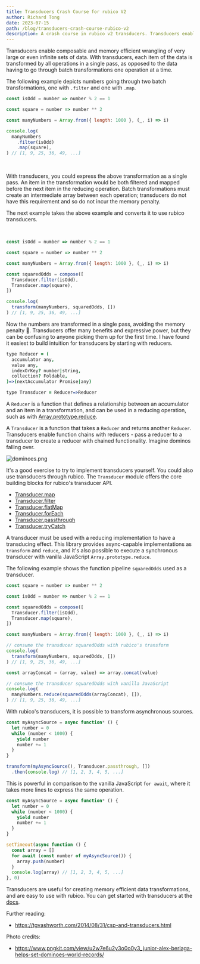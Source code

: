 ```yaml
---
title: Transducers Crash Course for rubico V2
author: Richard Tong
date: 2023-07-15
path: /blog/transducers-crash-course-rubico-v2
description: A crash course in rubico v2 transducers. Transducers enable composable and memory efficient wrangling of very large or even infinite sets of data.
---
```


Transducers enable composable and memory efficient wrangling of very large or even infinite sets of data. With transducers, each item of the data is transformed by all operations in a single pass, as opposed to the data having to go through batch transformations one operation at a time.

The following example depicts numbers going through two batch transformations, one with `.filter` and one with `.map`.

```javascript [playground]
const isOdd = number => number % 2 == 1

const square = number => number ** 2

const manyNumbers = Array.from({ length: 1000 }, (_, i) => i)

console.log(
  manyNumbers
    .filter(isOdd)
    .map(square),
) // [1, 9, 25, 36, 49, ...]
```

<br />

With transducers, you could express the above transformation as a single pass. An item in the transformation would be both filtered and mapped before the next item in the reducing operation. Batch transformations must create an intermediate array between each operation; transducers do not have this requirement and so do not incur the memory penalty.

The next example takes the above example and converts it to use rubico transducers.

<br />

```javascript [playground]
const isOdd = number => number % 2 == 1

const square = number => number ** 2

const manyNumbers = Array.from({ length: 1000 }, (_, i) => i)

const squaredOdds = compose([
  Transducer.filter(isOdd),
  Transducer.map(square),
])

console.log(
  transform(manyNumbers, squaredOdds, [])
) // [1, 9, 25, 36, 49, ...]
```

Now the numbers are transformed in a single pass, avoiding the memory penalty 🎉. Transducers offer many benefits and expressive power, but they can be confusing to anyone picking them up for the first time. I have found it easiest to build intuition for transducers by starting with reducers.

```coffeescript [specscript]
type Reducer = (
  accumulator any,
  value any,
  indexOrKey? number|string,
  collection? Foldable,
)=>(nextAccumulator Promise|any)

type Transducer = Reducer=>Reducer
```

A `Reducer` is a function that defines a relationship between an accumulator and an item in a transformation, and can be used in a reducing operation, such as with [Array.prototype.reduce](https://developer.mozilla.org/en-US/docs/Web/JavaScript/Reference/Global_Objects/Array/reduce).

A `Transducer` is a function that takes a `Reducer` and returns another `Reducer`. Transducers enable function chains with reducers - pass a reducer to a transducer to create a reducer with chained functionality. Imagine dominos falling over.

![dominoes.png](/assets/dominoes.png)

It's a good exercise to try to implement transducers yourself. You could also use transducers through rubico. The `Transducer` module offers the core building blocks for rubico's transducer API.

 * [Transducer.map](/docs/Transducer.map)
 * [Transducer.filter](/docs/Transducer.filter)
 * [Transducer.flatMap](/docs/Transducer.flatMap)
 * [Transducer.forEach](/docs/Transducer.forEach)
 * [Transducer.passthrough](/docs/Transducer.passthrough)
 * [Transducer.tryCatch](/docs/Transducer.tryCatch)

A transducer must be used with a reducing implementation to have a transducing effect. This library provides async-capable implementations as `transform` and `reduce`, and it's also possible to execute a synchronous transducer with vanilla JavaScript `Array.prototype.reduce`.

The following example shows the function pipeline `squaredOdds` used as a transducer.

```javascript [playground]
const square = number => number ** 2

const isOdd = number => number % 2 == 1

const squaredOdds = compose([
  Transducer.filter(isOdd),
  Transducer.map(square),
])

const manyNumbers = Array.from({ length: 1000 }, (_, i) => i)

// consume the transducer squaredOdds with rubico's transform
console.log(
  transform(manyNumbers, squaredOdds, [])
) // [1, 9, 25, 36, 49, ...]

const arrayConcat = (array, value) => array.concat(value)

// consume the transducer squaredOdds with vanilla JavaScript
console.log(
  manyNumbers.reduce(squaredOdds(arrayConcat), []),
) // [1, 9, 25, 36, 49, ...]
```

With rubico's transducers, it is possible to transform asynchronous sources.

```javascript [playground]
const myAsyncSource = async function* () {
  let number = 0
  while (number < 1000) {
    yield number
    number += 1
  }
}

transform(myAsyncSource(), Transducer.passthrough, [])
  .then(console.log) // [1, 2, 3, 4, 5, ...]
```

This is powerful in comparison to the vanilla JavaScript `for await`, where it takes more lines to express the same operation.

```javascript [playground]
const myAsyncSource = async function* () {
  let number = 0
  while (number < 1000) {
    yield number
    number += 1
  }
}

setTimeout(async function () {
  const array = []
  for await (const number of myAsyncSource()) {
    array.push(number)
  }
  console.log(array) // [1, 2, 3, 4, 5, ...]
}, 0)
```

Transducers are useful for creating memory efficient data transformations, and are easy to use with rubico. You can get started with transducers at the [docs](/docs/Transducer.map).

Further reading:
 * https://tgvashworth.com/2014/08/31/csp-and-transducers.html

Photo credits:
 * https://www.pngkit.com/view/u2w7e6u2y3o0o0y3_junior-alex-berlaga-helps-set-dominoes-world-records/
